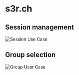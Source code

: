 # s3r.ch

## Session management
![Session Use Case](http://www.plantuml.com/plantuml/proxy?src=https://raw.githubusercontent.com/FyberLabs/s3r.ch/master/session-uc.wsd&max-age=0)

## Group selection
![Group User Case](http://www.plantuml.com/plantuml/proxy?src=https://raw.githubusercontent.com/FyberLabs/s3r.ch/master/group-uc.wsd&max-age=0)
